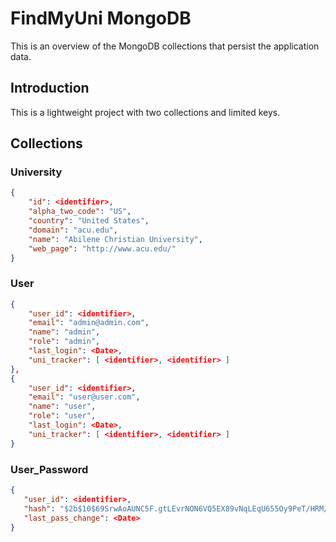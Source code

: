 # FindMyUni MongoDB
This is an overview of the MongoDB collections that persist the application data.

## Introduction
This is a lightweight project with two collections and limited keys.

## Collections
### University
```json
{
    "id": <identifier>,
    "alpha_two_code": "US",
    "country": "United States",
    "domain": "acu.edu",
    "name": "Abilene Christian University",
    "web_page": "http://www.acu.edu/"
}
```

### User
```json
{
    "user_id": <identifier>,
    "email": "admin@admin.com",
    "name": "admin",
    "role": "admin",
    "last_login": <Date>,
    "uni_tracker": [ <identifier>, <identifier> ]
},
{
    "user_id": <identifier>,
    "email": "user@user.com",
    "name": "user",
    "role": "user",
    "last_login": <Date>,
    "uni_tracker": [ <identifier>, <identifier> ]
}
```

### User_Password
```json
{
   "user_id": <identifier>,
   "hash": "$2b$10$69SrwAoAUNC5F.gtLEvrNON6VQ5EX89vNqLEqU655Oy9PeT/HRM/a",
   "last_pass_change": <Date>
}
```

